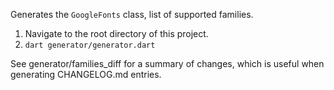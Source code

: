Generates the `GoogleFonts` class, list of supported families.

1. Navigate to the root directory of this project.
2. `dart generator/generator.dart`

See generator/families\_diff for a summary of changes, which is useful when
generating CHANGELOG.md entries.

